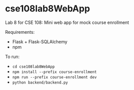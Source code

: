 # cse108lab8WebApp
Lab 8 for CSE 108: Mini web app for mock course enrollment

Requirements:
 - Flask + Flask-SQLAlchemy
 - npm

To run:
 - ```cd cse108lab8WebApp```
 - ```npm install --prefix course-enrollment```
 - ```npm run --prefix course-enrollment dev```
 - ```python backend/backend.py```
